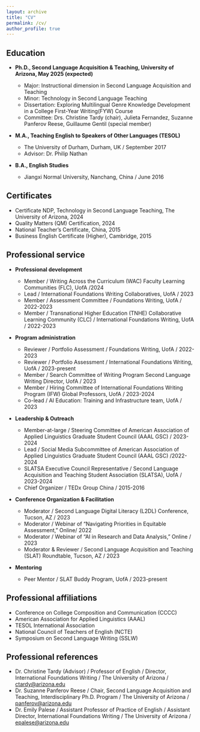 ```yaml
---
layout: archive
title: "CV"
permalink: /cv/
author_profile: true
---
```



## Education

* **Ph.D., Second Language Acquisition & Teaching, University of Arizona, May 2025 (expected)**
  * Major: Instructional dimension in Second Language Acquisition and Teaching
  * Minor: Technology in Second Language Teaching
  * Dissertation: Exploring Multilingual Genre Knowledge Development in a College First-Year Writing(FYW) Course
  * Committee: Drs. Christine Tardy (chair), Julieta Fernandez, Suzanne Panferov Reese, Guillaume Gentil (special member)

* **M.A., Teaching English to Speakers of Other Languages (TESOL)**
  * The University of Durham, Durham, UK / September 2017
  * Advisor: Dr. Philip Nathan

* **B.A., English Studies**
  * Jiangxi Normal University, Nanchang, China / June 2016

## Certificates

* Certificate NDP, Technology in Second Language Teaching, The University of Arizona, 2024
* Quality Matters (QM) Certification, 2024
* National Teacher’s Certificate, China, 2015
* Business English Certificate (Higher), Cambridge, 2015

## Professional service

* **Professional development**
  * Member / Writing Across the Curriculum (WAC) Faculty Learning Communities (FLC), UofA /2024
  * Lead / International Foundations Writing Collaboratives, UofA / 2023
  * Member / Assessment Committee / Foundations Writing, UofA / 2022-2023
  * Member / Transnational Higher Education (TNHE) Collaborative Learning Community (CLC) / International Foundations Writing, UofA / 2022-2023
 
* **Program administration**
  * Reviewer / Portfolio Assessment / Foundations Writing, UofA / 2022-2023
  * Reviewer / Portfolio Assessment / International Foundations Writing, UofA / 2023-present
  * Member / Search Committee of Writing Program Second Language Writing Director, UofA / 2023
  * Member / Hiring Committee of International Foundations Writing Program (IFW) Global Professors, UofA / 2023-2024
  * Co-lead / AI Education: Training and Infrastructure team, UofA / 2023
  
* **Leadership & Outreach**
  * Member-at-large / Steering Committee of American Association of Applied Linguistics Graduate Student Council (AAAL GSC) / 2023-2024
  * Lead / Social Media Subcommittee of American Association of Applied Linguistics Graduate Student Council (AAAL GSC) /2022-2024
  * SLATSA Executive Council Representative / Second Language Acquisition and Teaching Student Association (SLATSA), UofA / 2023-2024
  * Chief Organizer / TEDx Group China / 2015-2016
  
* **Conference Organization & Facilitation**
  * Moderator / Second Language Digital Literacy (L2DL) Conference, Tucson, AZ / 2023
  * Moderator / Webinar of “Navigating Priorities in Equitable Assessment,” Online/ 2022
  * Moderator / Webinar of “AI in Research and Data Analysis,” Online / 2023
  * Moderator & Reviewer / Second Language Acquisition and Teaching (SLAT) Roundtable, Tucson, AZ / 2023
      
* **Mentoring**
  * Peer Mentor / SLAT Buddy Program, UofA / 2023-present

## Professional affiliations

* Conference on College Composition and Communication (CCCC)
* American Association for Applied Linguistics (AAAL)
* TESOL International Association
* National Council of Teachers of English (NCTE)
* Symposium on Second Language Writing (SSLW)


## Professional references

* Dr. Christine Tardy (Advisor) / Professor of English / Director, International Foundations Writing / The University of Arizona / ctardy@arizona.edu
* Dr. Suzanne Panferov Reese / Chair, Second Language Acquisition and Teaching, Interdisciplinary Ph.D. Program / The University of Arizona / panferov@arizona.edu
* Dr. Emily Palese / Assistant Professor of Practice of English / Assistant Director, International Foundations Writing / The University of Arizona / epalese@arizona.edu









 


  
